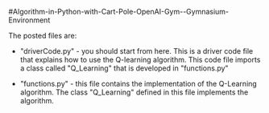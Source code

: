 #Algorithm-in-Python-with-Cart-Pole-OpenAI-Gym--Gymnasium-Environment

The posted files are:

- "driverCode.py" - you should start from here. This is a driver code file that explains how to use the Q-learning algorithm. This code file imports a class called "Q_Learning" that is developed in "functions.py"

- "functions.py" - this file contains the implementation of the Q-Learning algorithm. The class "Q_Learning" defined in this file implements the algorithm.
